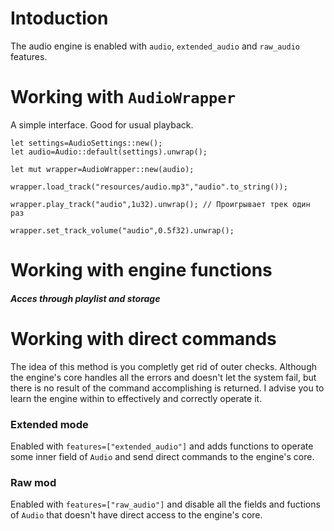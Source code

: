 # Intoduction

The audio engine is enabled with `audio`, `extended_audio` and `raw_audio` features.



# Working with `AudioWrapper`

A simple interface. Good for usual playback.

```
let settings=AudioSettings::new();
let audio=Audio::default(settings).unwrap();

let mut wrapper=AudioWrapper::new(audio);

wrapper.load_track("resources/audio.mp3","audio".to_string());

wrapper.play_track("audio",1u32).unwrap(); // Проигрывает трек один раз

wrapper.set_track_volume("audio",0.5f32).unwrap();
```

# Working with engine functions

##### Acces through playlist and storage



# Working with direct commands

The idea of this method is you completly get rid of outer checks. Although the engine's core handles all the errors and doesn't let the system fail, but there is no result of the command accomplishing is returned.
I advise you to learn the engine within to effectively and correctly operate it.


### Extended mode

Enabled with `features=["extended_audio"]` and adds functions to operate some inner field of `Audio`
and send direct commands to the engine's core.


### Raw mod

Enabled with `features=["raw_audio"]` and disable all the fields and fuctions of `Audio`
that doesn't have direct access to the engine's core.